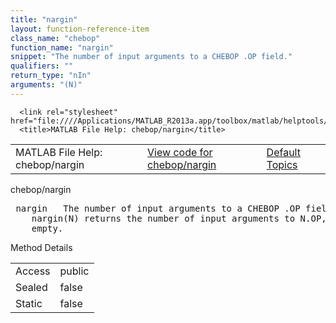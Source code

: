 ```yaml
---
title: "nargin"
layout: function-reference-item
class_name: "chebop"
function_name: "nargin"
snippet: "The number of input arguments to a CHEBOP .OP field."
qualifiers: ""
return_type: "nIn"
arguments: "(N)"
---
```


<html>
   <head>
      <meta http-equiv="Content-Type" content="text/html; charset=utf-8">
   
      <link rel="stylesheet" href="file:////Applications/MATLAB_R2013a.app/toolbox/matlab/helptools/private/helpwin.css">
      <title>MATLAB File Help: chebop/nargin</title>
   </head>
   <body>
      <!--Single-page help-->
      <table border="0" cellspacing="0" width="100%">
         <tr class="subheader">
            <td class="headertitle">MATLAB File Help: chebop/nargin</td>
            <td class="subheader-left"><a href="matlab:edit chebop/nargin">View code for chebop/nargin</a></td>
            <td class="subheader-right"><a href="matlab:helpwin">Default Topics</a></td>
         </tr>
      </table>
      <div class="title">chebop/nargin</div>
      <div class="helptext"><pre><!--helptext --> <span class="helptopic">nargin</span>   The number of input arguments to a CHEBOP .OP field.
    <span class="helptopic">nargin</span>(N) returns the number of input arguments to N.OP, or zero if N.OP is
    empty.</pre></div><!--after help -->
      <!--Method-->
      <div class="sectiontitle">Method Details</div>
      <table class="class-details">
         <tr>
            <td class="class-detail-label">Access</td>
            <td>public</td>
         </tr>
         <tr>
            <td class="class-detail-label">Sealed</td>
            <td>false</td>
         </tr>
         <tr>
            <td class="class-detail-label">Static</td>
            <td>false</td>
         </tr>
      </table>
   </body>
</html>

